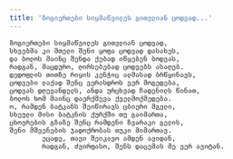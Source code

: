 ```yaml
---
title: 'ზოგიერთები სიყმაწვილეს გითვლიან ცოდვად...'
---
```


    ზოგიერთები სიყმაწვილეს გითვლიან ცოდვად,
    სხვებმა კი მთელი შენი ყოფა ცოდვად დასახეს,
    და ბოლოს მაინც შენდა ქებად იწყებენ ბოდვას,
    რადგან, მაცდურო, ღირსებებად ცოდვებს ასაღებ.
    დედოფლის თითზე რიყის კენჭიც ალმასად ბრწყინავს,
    ცოდვები ლაქად შენც ვერასდროს ვერ მოგედება,
    ცოდვას დღევანდელს, ანდა ურცხვად ჩადენილს წინათ,
    ბოლოს ხომ მაინც დაერქმევა ქველმოქმედება.
    ო, რამდენ ბატკანს შეიწირავს ცბიერი მგელი,
    სხეული მისი ბატკნის ქურქში თუ გაიმართა,
    ცხოვრების გზაზე შენც რამდენი ზვარაკი გელის,
    შენი მშვენების ჯადოქრობას თუკი მიმართავ.
            ეცადე, თავი შეიკავო ამდენ ავიდან,
            რადგან, ძვირფასო, შენს დაცემას მე ვერ ავიტან.
